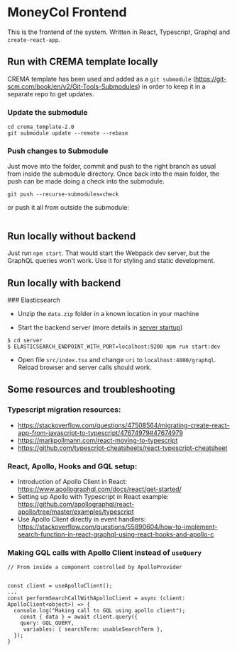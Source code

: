 # MoneyCol Frontend

This is the frontend of the system. Written in React, Typescript, Graphql and `create-react-app`.

## Run with CREMA template locally

CREMA template has been used and added as a `git submodule` (https://git-scm.com/book/en/v2/Git-Tools-Submodules) in order to keep it in a separate repo to get updates.


### Update the submodule

```
cd crema_template-2.0
git submodule update --remote --rebase
```

### Push changes to Submodule

Just move into the folder, commit and push to the right branch as usual from inside the submodule directory. Once back into the main folder, the push can be made doing a check into the submodule.

```
git push --recurse-submodules=check
```

or push it all from outside the submodule:

```

```

## Run locally without backend

Just run `npm start`. That would start the Webpack dev server, but the GraphQL queries won't work. Use it for styling and static development.

## Run locally with backend

### Elasticsearch
* Unzip the `data.zip` folder in a known location in your machine


* Start the backend server (more details in [server startup](https://github.com/dfernandezm/moneycol/server/README.md))
```
$ cd server
$ ELASTICSEARCH_ENDPOINT_WITH_PORT=localhost:9200 npm run start:dev
```

* Open file `src/index.tsx` and change `uri` to `localhost:4000/graphql`. Reload browser and server calls should work.

## Some resources and troubleshooting

### Typescript migration resources:

* https://stackoverflow.com/questions/47508564/migrating-create-react-app-from-javascript-to-typescript/47674979#47674979
* https://markpollmann.com/react-moving-to-typescript
* https://github.com/typescript-cheatsheets/react-typescript-cheatsheet

### React, Apollo, Hooks and GQL setup:

* Introduction of Apollo Client in React: https://www.apollographql.com/docs/react/get-started/
* Setting up Apollo with Typescript in React example: https://github.com/apollographql/react-apollo/tree/master/examples/typescript
* Use Apollo Client directly in event handlers: https://stackoverflow.com/questions/55890604/how-to-implement-search-function-in-react-graphql-using-react-hooks-and-apollo-c

### Making GQL calls with Apollo Client instead of `useQuery`

```
// From inside a component controlled by ApolloProvider


const client = useApolloClient();
...
const performSearchCallWithApolloClient = async (client: ApolloClient<object>) => {
  console.log("Making call to GQL using apollo client");
    const { data } = await client.query({
    query: GQL_QUERY,
     variables: { searchTerm: usableSearchTerm },
  });
}
```
